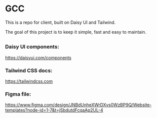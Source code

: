 # GCC

This is a repo for client, built on Daisy UI and Tailwind.

The goal of this project is to keep it simple, fast and easy to maintain.

## 

### Daisy UI components:

https://daisyui.com/components

### Tailwind CSS docs:

https://tailwindcss.com

### Figma file:

https://www.figma.com/design/JNBdUnheXWrDXvs0WzBP9Q/Website-templates?node-id=1-7&t=jSbdutdFcqaAp2UL-4